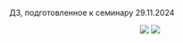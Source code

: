 ДЗ, подготовленное к семинару 29.11.2024
<p align="center">
  <img src="/imgs/ADS-5_1.png">
  <img src="/imgs/ADS-5_2.png">
</p>
